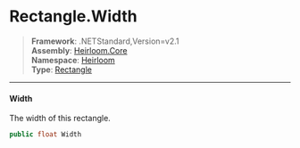 # Rectangle.Width

> **Framework**: .NETStandard,Version=v2.1  
> **Assembly**: [Heirloom.Core][0]  
> **Namespace**: [Heirloom][0]  
> **Type**: [Rectangle][1]  

--------------------------------------------------------------------------------

#### Width

The width of this rectangle.

```cs
public float Width
```

[0]: ../Heirloom.Core.md
[1]: Heirloom.Rectangle.md
